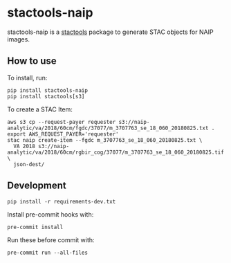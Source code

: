 # stactools-naip

stactools-naip is a [stactools](https://github.com/stac-utils/stactools) package to generate STAC objects
for NAIP images.

## How to use

To install, run:

```shell
pip install stactools-naip
pip install stactools[s3]
```

To create a STAC Item:

```shell
aws s3 cp --request-payer requester s3://naip-analytic/va/2018/60cm/fgdc/37077/m_3707763_se_18_060_20180825.txt .
export AWS_REQUEST_PAYER='requester'
stac naip create-item --fgdc m_3707763_se_18_060_20180825.txt \
  VA 2018 s3://naip-analytic/va/2018/60cm/rgbir_cog/37077/m_3707763_se_18_060_20180825.tif \
  json-dest/
```

## Development

```shell
pip install -r requirements-dev.txt
```


Install pre-commit hooks with:

```shell
pre-commit install
```

Run these before commit with:

```shell
pre-commit run --all-files
```

